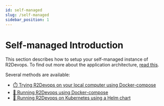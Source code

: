 ```yaml
---
id: self-managed
slug: /self-managed
sidebar_position: 1
---
```


# Self-managed Introduction

This section describes how to setup your self-managed instance of R2Devops.
To find out more about the application architecture, [read this](/docs/self-managed/architecture/).

Several methods are available:

- [⏱️ Trying R2Devops on your local computer using Docker-compose](/docs/self-managed/local-docker-compose/)
- [🐳 Running R2Devops using Docker-compose](/docs/self-managed/docker-compose/)
- [🚀 Running R2Devops on Kubernetes using a Helm chart](/docs/self-managed/kubernetes/)
